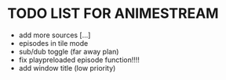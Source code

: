 # TODO LIST FOR ANIMESTREAM

- add more sources [...]
- episodes in tile mode
- sub/dub toggle (far away plan)
- fix playpreloaded episode function!!!!
- add window title (low priority)
